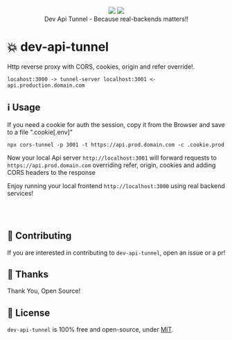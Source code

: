 <p align="center">
  <a href="https://www.npmjs.com/package/cors-tunnel"><img src="https://img.shields.io/npm/v/cors-tunnel.svg?style=flat-square"></a>
  <a href="https://www.npmjs.com/package/cors-tunnel"><img src="https://img.shields.io/npm/dt/cors-tunnel.svg?style=flat-square"></a><br/>
  Dev Api Tunnel - Because real-backends matters!!
</p>

# 💥 dev-api-tunnel
Http reverse proxy with CORS, cookies, origin and refer override!.

```
locahost:3000 -> tunnel-server localhost:3001 <- api.production.domain.com
```
## ℹ️ Usage
If you need a cookie for auth the session, copy it from the Browser and save to a file ".cookie[.env]"
```
npx cors-tunnel -p 3001 -t https://api.prod.domain.com -c .cookie.prod
```

Now your local Api server `http://localhost:3001` will forward requests to `https://api.prod.domain.com` overriding refer, origin, cookies and
adding CORS headers to the response

Enjoy running your local frontend `http://localhost:3000` using real backend services!

<br/><br/>

## 👏 Contributing

If you are interested in contributing to `dev-api-tunnel`, open an issue or a pr!

## 🎉 Thanks

Thank You, Open Source!

## 📜 License

`dev-api-tunnel` is 100% free and open-source, under [MIT](LICENSE).

